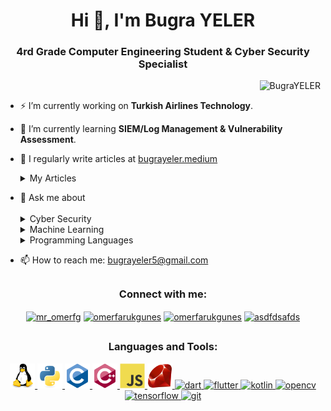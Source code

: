 <h1 align="center">Hi 👋, I'm Bugra YELER </h1> 
<h3 align="center">4rd Grade Computer Engineering Student & Cyber Security Specialist</h3>
<p align="right"> <img src="https://komarev.com/ghpvc/?username=BugraYELER" alt="BugraYELER" /> </p>


- ⚡ I’m currently working on **Turkish Airlines Technology**.

- 🔭 I’m currently learning **SIEM/Log Management & Vulnerability Assessment**.

- 📝 I regularly write articles at [bugrayeler.medium](https://bugrayeler.medium.com/) <ul>
 <details>
  <summary>My Articles</summary><br>
  
  * [How to Tell the Difference that Vulnerability, Threat, and Risk?](https://bugrayeler.medium.com/how-to-tell-the-difference-that-vulnerability-threat-or-risk-4a96117f8f26) 
  * [Hackthebox CAP Machine Walkthrough](https://bugrayeler.medium.com/cap-htb-walkthrough-eb4de1f1fbe4)
  * [Support Vector Machine](https://bugrayeler.medium.com/support-vector-machine-b8b7b1b9cd99)
  * [Hackthebox KNIFE Machine Walkthrough](https://bugrayeler.medium.com/knife-htb-walkthrough-e645e78e3494)
  * [NMAP](https://bugrayeler.medium.com/nmap-f3809316c907)
 </details>
 </ul>

- 💬 Ask me about <ul> 
 <br>
 <details>
  <summary>Cyber Security</summary><br>

  * Security Incident Response
  * Security Research
  * Vulnerability Assessment
  * Web Application Security
  * Network Security
  * Penetration Testing
   
</details>
 
<details>
 <summary>Machine Learning</summary><br>

  * Support Vector Machine (SVM)
  * Artificial Neural Networks (ANN)
 
</details>
 
<details>
 <summary>Programming Languages</summary><br>

  * C / C++
  * Python
 
</details>    
</ul>


- 📫 How to reach me: bugrayeler5@gmail.com

<h2><h3 align="center">Connect with me:</h3></h2>
<p align="center">
  <a href="https://twitter.com/YelerBugra" target="blank"><img align="center" src="https://raw.githubusercontent.com/rahuldkjain/github-profile-readme-generator/master/src/images/icons/Social/twitter.svg" alt="mr_omerfg" height="30" width="40" /></a>
  <a href="https://linkedin.com/in/yelerbugra" target="blank"><img align="center" src="https://raw.githubusercontent.com/rahuldkjain/github-profile-readme-generator/master/src/images/icons/Social/linked-in-alt.svg" alt="omerfarukgunes" height="30" width="40" /></a>
  <a href="https://bugrayeler.medium.com/" target="blank"><img align="center" src="https://raw.githubusercontent.com/rahuldkjain/github-profile-readme-generator/master/src/images/icons/Social/medium.svg" alt="omerfarukgunes" height="30" width="40" /></a>
  <a href="https://leetcode.com/bugra_yeler" target="blank"><img align="center" src="https://raw.githubusercontent.com/rahuldkjain/github-profile-readme-generator/master/src/images/icons/Social/leet-code.svg" alt="asdfdsafds" height="30" width="40" /></a>
</p>
</p>

<h2><h3 align="center">Languages and Tools:</h3></h2>
<p align="center"> 
   <a href="https://www.linux.org/" target="_blank"> <img src="https://raw.githubusercontent.com/devicons/devicon/master/icons/linux/linux-original.svg" alt="linux" width="40" height="40"/> </a>
  <a href="https://www.python.org" target="_blank"> <img src="https://raw.githubusercontent.com/devicons/devicon/master/icons/python/python-original.svg" alt="python" width="40" height="40"/> </a> 
  <a href="https://www.cprogramming.com/" target="_blank"> <img src="https://raw.githubusercontent.com/devicons/devicon/master/icons/c/c-original.svg" alt="c" width="40" height="40"/> </a> 
  <a href="https://www.w3schools.com/cpp/" target="_blank"> <img src="https://raw.githubusercontent.com/devicons/devicon/master/icons/cplusplus/cplusplus-original.svg" alt="cplusplus" width="40" height="40"/> </a> 
   <a href="https://developer.mozilla.org/en-US/docs/Web/JavaScript" target="_blank"> <img src="https://raw.githubusercontent.com/devicons/devicon/master/icons/javascript/javascript-original.svg" alt="javascript" width="40" height="40"/> </a> 
   <a href="https://www.ruby-lang.org/en/" target="_blank"> <img src="https://raw.githubusercontent.com/devicons/devicon/master/icons/ruby/ruby-original.svg" alt="ruby" width="40" height="40"/> </a> 
  <a href="https://dart.dev" target="_blank"> <img src="https://www.vectorlogo.zone/logos/dartlang/dartlang-icon.svg" alt="dart" width="40" height="40"/> </a> 
  <a href="https://flutter.dev" target="_blank"> <img src="https://www.vectorlogo.zone/logos/flutterio/flutterio-icon.svg" alt="flutter" width="40" height="40"/> </a> 
  <a href="https://kotlinlang.org" target="_blank"> <img src="https://www.vectorlogo.zone/logos/kotlinlang/kotlinlang-icon.svg" alt="kotlin" width="40" height="40"/> </a> 
  <a href="https://opencv.org/" target="_blank"> <img src="https://www.vectorlogo.zone/logos/opencv/opencv-icon.svg" alt="opencv" width="40" height="40"/> </a>  
  <a href="https://www.tensorflow.org" target="_blank"> <img src="https://www.vectorlogo.zone/logos/tensorflow/tensorflow-icon.svg" alt="tensorflow" width="40" height="40"/> </a> 
  <a href="https://git-scm.com/" target="_blank"> <img src="https://www.vectorlogo.zone/logos/git-scm/git-scm-icon.svg" alt="git" width="40" height="40"/> </a>
</p>

<!--
**BugraYELER/BugraYELER** is a ✨ _special_ ✨ repository because its `README.md` (this file) appears on your GitHub profile.

Here are some ideas to get you started:

- 🔭 I’m currently working on ...
- 🌱 I’m currently learning ...
- 👯 I’m looking to collaborate on ...
- 🤔 I’m looking for help with ...
- 💬 Ask me about ...
- 📫 How to reach me: ...
- 😄 Pronouns: ...
- ⚡ Fun fact: ...
-->
